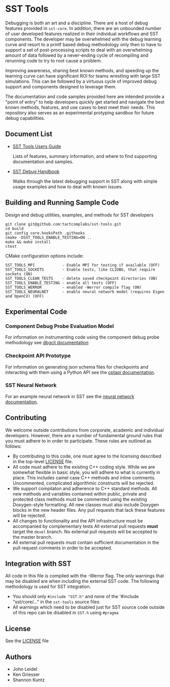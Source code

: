# SST Tools

Debugging is both an art and a discipline. There are a host of debug features provided in `sst-core`. In addition, there are an unbounded number of user developed features realized in their individual workflows and SST components. The developer may be overwhelmed with the debug learning curve and resort to a printf based debug methodology only then to have to support a set of post-processing scripts to deal with an overwhelming amount of data followed by a never-ending cycle of recompiling and rerunning code to try to root cause a problem.

Improving awareness, sharing best known methods, and speeding up the learning curve can have significant ROI for teams wrestling with large SST simulations. This can be followed by a virtuous cycle of improved debug support and components designed to leverage them.

The documentation and code samples provided here are intended provide a "point of entry" to help developers quickly get started and navigate the best known methods, features, and use cases to best meet their needs. This repository also serves as an experimental protyping sandbox for future debug capabilities.

## Document List

- [SST Tools Users Guide](documentation/sst-tools-users-guide.md)

    Lists of features, summary information,  and where to find supporting documentation and samples.

- [SST Debug Handbook](documentation/sst-v15.0-debug-handbook.md)
  
    Walks through the latest debugging support in SST along with simple usage examples and how to deal with known issues.

## Building and Running Sample Code
Design and debug utilities, examples, and methods for SST developers

    git clone git@github.com:tactcomplabs/sst-tools.git
    cd build
    git config core.hooksPath .githooks
    cmake -DSST_TOOLS_ENABLE_TESTING=ON ..
    make && make install
    ctest

CMake configuration options include:

    SST_TOOLS_MPI            - Enable MPI for testing if available (OFF)
    SST_TOOLS_SOCKETS        - Enable tests, like CLIDBG, that require sockets (ON)
    SST_TOOLS_CLEAN_TESTS    - delete saved checkpoint directories (ON)
    SST_TOOLS_ENABLE_TESTING - enable all tests (OFF)
    SST_TOOLS_WERROR         - enabled -Werror compile flag (ON)
    SST_TOOLS_NEURALNET      - enable neural network model (requires Eigen and OpenCV) (OFF)

## Experimental Code

### Component Debug Probe Evaluation Model
For information on instrumenting code using the component debug probe methodology see [dbgcli documentation](test/dbgcli/README.md)

### Checkpoint API Prototype
For information on generating json schema files for checkpoints and interacting with them using a Python API see the [cptapi documentation](test/cptapi/README.md).

### SST Neural Network
For an example neural network in SST see the [neural network documentation](test/neuralnet/README.md).

## Contributing

We welcome outside contributions from corporate, academic and individual
developers. However, there are a number of fundamental ground rules that you
must adhere to in order to participate. These rules are outlined as follows:

* By contributing to this code, one must agree to the licensing described in
the top-level [LICENSE](LICENSE) file.
* All code must adhere to the existing C++ coding style. While we are somewhat
flexible in basic style, you will adhere to what is currently in place. This
includes camel case C++ methods and inline comments. Uncommented, complicated
algorithmic constructs will be rejected.
* We support compilaton and adherence to C++ standard methods. All new methods
and variables contained within public, private and protected class methods must
be commented using the existing Doxygen-style formatting. All new classes must
also include Doxygen blocks in the new header files. Any pull requests that
lack these features will be rejected.
* All changes to functionality and the API infrastructure must be accompanied
by complementary tests All external pull requests **must** target the `devel`
branch. No external pull requests will be accepted to the master branch.
* All external pull requests must contain sufficient documentation in the pull
request comments in order to be accepted.

## Integration with SST
All code in this file is compiled with the -Werror flag. The only warnings 
that may be disabled are when including the external SST code. The following
methodology is used for SST integration.

* You should only `#include "SST.h"` and none of the '#include "sst/core/..." in
the `sst-tools` source files.
* All warnings which need to be disabled just for SST source code outside of this
repo can be disabled in `SST.h` using `#pragma`

## License

See the [LICENSE](./LICENSE) file

## Authors
* John Leidel
* Ken Griesser
* Shannon Kuntz

